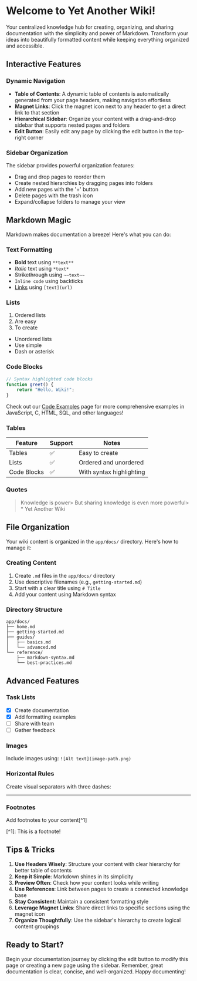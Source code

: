 # Welcome to Yet Another Wiki!

Your centralized knowledge hub for creating, organizing, and sharing documentation with the simplicity and power of Markdown. Transform your ideas into beautifully formatted content while keeping everything organized and accessible.

## Interactive Features

### Dynamic Navigation

* **Table of Contents**: A dynamic table of contents is automatically generated from your page headers, making navigation effortless
* **Magnet Links**: Click the magnet icon next to any header to get a direct link to that section
* **Hierarchical Sidebar**: Organize your content with a drag-and-drop sidebar that supports nested pages and folders
* **Edit Button**: Easily edit any page by clicking the edit button in the top-right corner

### Sidebar Organization

The sidebar provides powerful organization features:

* Drag and drop pages to reorder them
* Create nested hierarchies by dragging pages into folders
* Add new pages with the '+' button
* Delete pages with the trash icon
* Expand/collapse folders to manage your view

## Markdown Magic

Markdown makes documentation a breeze! Here's what you can do:

### Text Formatting

* **Bold** text using `**text**`
* *Italic* text using `*text*`
* ~~Strikethrough~~ using `~~text~~`
* `Inline code` using backticks
* [Links](https://example.com) using `[text](url)`

### Lists

1. Ordered lists
2. Are easy
3. To create

* Unordered lists
* Use simple
* Dash or asterisk

### Code Blocks

```javascript
// Syntax highlighted code blocks
function greet() {
    return "Hello, Wiki!";
}
```

Check out our [Code Examples](/code-examples) page for more comprehensive examples in JavaScript, C, HTML, SQL, and other languages!

### Tables

| Feature     | Support | Notes                    |
| ----------- | ------- | ------------------------ |
| Tables      | ✅       | Easy to create           |
| Lists       | ✅       | Ordered and unordered    |
| Code Blocks | ✅       | With syntax highlighting |

### Quotes

> Knowledge is power> But sharing knowledge is even more powerful> \* Yet Another Wiki

## File Organization

Your wiki content is organized in the `app/docs/` directory. Here's how to manage it:

### Creating Content

1. Create `.md` files in the `app/docs/` directory
2. Use descriptive filenames (e.g., `getting-started.md`)
3. Start with a clear title using `# Title`
4. Add your content using Markdown syntax

### Directory Structure

```plaintext
app/docs/
├── home.md
├── getting-started.md
├── guides/
│   ├── basics.md
│   └── advanced.md
└── reference/
    ├── markdown-syntax.md
    └── best-practices.md
```

## Advanced Features

### Task Lists

* [x] Create documentation
* [x] Add formatting examples
* [ ] Share with team
* [ ] Gather feedback

### Images

Include images using: `![Alt text](image-path.png)`

### Horizontal Rules

Create visual separators with three dashes:

***

### Footnotes

Add footnotes to your content\[^1]

\[^1]: This is a footnote!

## Tips & Tricks

1. **Use Headers Wisely**: Structure your content with clear hierarchy for better table of contents
2. **Keep it Simple**: Markdown shines in its simplicity
3. **Preview Often**: Check how your content looks while writing
4. **Use References**: Link between pages to create a connected knowledge base
5. **Stay Consistent**: Maintain a consistent formatting style
6. **Leverage Magnet Links**: Share direct links to specific sections using the magnet icon
7. **Organize Thoughtfully**: Use the sidebar's hierarchy to create logical content groupings

## Ready to Start?

Begin your documentation journey by clicking the edit button to modify this page or creating a new page using the sidebar. Remember, great documentation is clear, concise, and well-organized. Happy documenting!